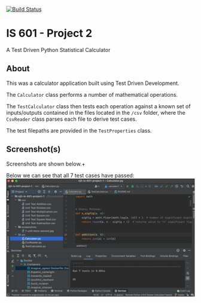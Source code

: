 [![Build Status](https://travis-ci.com/tomtom28/njit-is-602-project-2.svg?branch=master)](https://travis-ci.com/tomtom28/njit-is-602-project-2)


# IS 601 - Project 2
A Test Driven Python Statistical Calculator

## About
This was a calculator application built using Test Driven Development.

The `Calculator` class performs a number of mathematical operations.

The `TestCalculator` class then tests each operation against a known set of inputs/outputs contained in the files located 
in the `/csv` folder, where the `CsvReader` class parses each file to derive test cases.

The test filepaths are provided in the `TestProperties` class.


## Screenshot(s)
Screenshots are shown below.+

Below we can see that all 7 test cases have passed:
![Unit Tests Passed](/screenshots/7-unit-tests-passed.jpg?raw=true)
